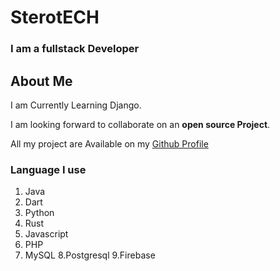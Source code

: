 # SterotECH

### I am a fullstack Developer

## About Me
I am Currently Learning Django.

I am looking forward to collaborate on an **open source Project**.

All my project are Available on my [Github Profile](https://github.com/SterotECH/SterotECH)

### Language I use

1. Java
2. Dart
3. Python
4. Rust
5. Javascript
6. PHP
7. MySQL
8.Postgresql
9.Firebase
